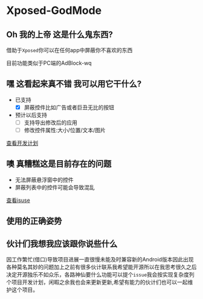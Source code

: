 # Xposed-GodMode

## Oh 我的上帝 这是什么鬼东西?

借助于```Xposed```你可以在任何app中屏蔽你不喜欢的东西

目前功能类似于PC端的AdBlock-wq

## 嘿 这看起来真不错 我可以用它干什么?

- 已支持
  - [x] 屏蔽控件比如广告或者巨丑无比的按钮

- 预计以后支持
  - [ ] 支持导出修改后的应用
  - [ ] 修改控件属性:大小/位置/文本/图片

[查看开发计划](https://github.com/jrsen/Xposed-GodMode/projects)

## 噢 真糟糕这是目前存在的问题

- 无法屏蔽悬浮窗中的控件
- 屏蔽列表中的控件可能会导致混乱

[查看isuse](https://github.com/jrsen/Xposed-GodMode/issues)

## 使用的正确姿势



## 伙计们我想我应该跟你说些什么

因工作繁忙(借口)导致项目进展一直很慢未能及时兼容新的Android版本因此出现各种莫名其妙的问题加上之前有很多伙计联系我希望能开源所以在我思考很久之后决定开源独乐不如众乐，各路神仙要什么功能可以提个```issue```我会按实现复杂度列个项目开发计划，闲暇之余我也会来更新更新,希望有能力的伙计们也可以一起维护这个项目。
